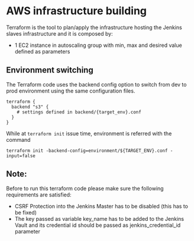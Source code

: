 # AWS infrastructure building

Terraform is the tool to plan/apply the infrastructure hosting the Jenkins slaves infrastructure and it is composed by:

  * 1 EC2 instance in autoscaling group with min, max and desired value defined as parameters

## Environment switching

The Terraform code uses the backend config option to switch from dev to prod environment using the same configuration files.

```
terraform {
  backend "s3" {
    # settings defined in backend/{target_env}.conf
  }
}
```

While at `terraform init` issue time, environment is referred with the command

```
terraform init -backend-config=environment/${TARGET_ENV}.conf -input=false
```

## Note:
Before to run this terraform code please make sure the following requirements are satisfied:
- CSRF Protection into the Jenkins Master has to be disabled (this has to be fixed)
- The key passed as variable key_name has to be added to the Jenkins Vault and its credential id should be passed as jenkins_credential_id parameter